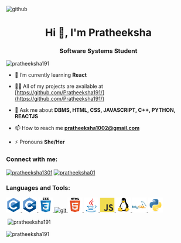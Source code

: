 ![github](https://user-images.githubusercontent.com/79851078/152790840-2d04e49b-a822-4716-be47-ec32ccdeef76.gif)
<h1 align="center">Hi 👋, I'm Pratheeksha</h1>
<h3 align="center">Software Systems Student</h3>

<p align="left"> <img src="https://komarev.com/ghpvc/?username=pratheeksha191&label=Profile%20views&color=0e75b6&style=flat" alt="pratheeksha191" /> </p>

- 🌱 I’m currently learning **React**

- 👨‍💻 All of my projects are available at [https://github.com/Pratheeksha191/](https://github.com/Pratheeksha191/)

- 💬 Ask me about **DBMS, HTML, CSS, JAVASCRIPT, C++, PYTHON, REACTJS**

- 📫 How to reach me **pratheeksha1002@gmail.com**

- ⚡ Pronouns **She/Her**

<h3 align="left">Connect with me:</h3>
<p align="left">
<a href="https://twitter.com/pratheeksha1301" target="blank"><img align="center" src="https://raw.githubusercontent.com/rahuldkjain/github-profile-readme-generator/master/src/images/icons/Social/twitter.svg" alt="pratheeksha1301" height="30" width="40" /></a>
<a href="https://linkedin.com/in/pratheeksha01" target="blank"><img align="center" src="https://raw.githubusercontent.com/rahuldkjain/github-profile-readme-generator/master/src/images/icons/Social/linked-in-alt.svg" alt="pratheeksha01" height="30" width="40" /></a>
</p>

<h3 align="left">Languages and Tools:</h3>
<p align="left"> <a href="https://www.cprogramming.com/" target="_blank" rel="noreferrer"> <img src="https://raw.githubusercontent.com/devicons/devicon/master/icons/c/c-original.svg" alt="c" width="40" height="40"/> </a> <a href="https://www.w3schools.com/cpp/" target="_blank" rel="noreferrer"> <img src="https://raw.githubusercontent.com/devicons/devicon/master/icons/cplusplus/cplusplus-original.svg" alt="cplusplus" width="40" height="40"/> </a> <a href="https://www.w3schools.com/css/" target="_blank" rel="noreferrer"> <img src="https://raw.githubusercontent.com/devicons/devicon/master/icons/css3/css3-original-wordmark.svg" alt="css3" width="40" height="40"/> </a> <a href="https://git-scm.com/" target="_blank" rel="noreferrer"> <img src="https://www.vectorlogo.zone/logos/git-scm/git-scm-icon.svg" alt="git" width="40" height="40"/> </a> <a href="https://www.w3.org/html/" target="_blank" rel="noreferrer"> <img src="https://raw.githubusercontent.com/devicons/devicon/master/icons/html5/html5-original-wordmark.svg" alt="html5" width="40" height="40"/> </a> <a href="https://www.java.com" target="_blank" rel="noreferrer"> <img src="https://raw.githubusercontent.com/devicons/devicon/master/icons/java/java-original.svg" alt="java" width="40" height="40"/> </a> <a href="https://developer.mozilla.org/en-US/docs/Web/JavaScript" target="_blank" rel="noreferrer"> <img src="https://raw.githubusercontent.com/devicons/devicon/master/icons/javascript/javascript-original.svg" alt="javascript" width="40" height="40"/> </a> <a href="https://www.linux.org/" target="_blank" rel="noreferrer"> <img src="https://raw.githubusercontent.com/devicons/devicon/master/icons/linux/linux-original.svg" alt="linux" width="40" height="40"/> </a> <a href="https://www.mysql.com/" target="_blank" rel="noreferrer"> <img src="https://raw.githubusercontent.com/devicons/devicon/master/icons/mysql/mysql-original-wordmark.svg" alt="mysql" width="40" height="40"/> </a> <a href="https://www.python.org" target="_blank" rel="noreferrer"> <img src="https://raw.githubusercontent.com/devicons/devicon/master/icons/python/python-original.svg" alt="python" width="40" height="40"/> </a> </p>

<p>&nbsp;<img align="center" src="https://github-readme-stats.vercel.app/api?username=pratheeksha191&show_icons=true&locale=en" alt="pratheeksha191" /></p>

<p><img align="center" src="https://github-readme-streak-stats.herokuapp.com/?user=pratheeksha191&" alt="pratheeksha191" /></p>
